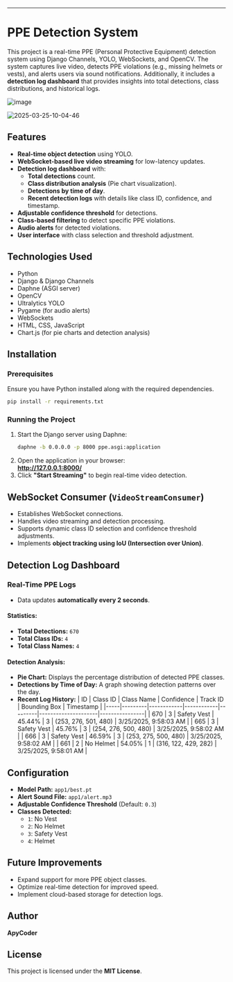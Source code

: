 
---

# PPE Detection System

This project is a real-time PPE (Personal Protective Equipment) detection system using Django Channels, YOLO, WebSockets, and OpenCV. The system captures live video, detects PPE violations (e.g., missing helmets or vests), and alerts users via sound notifications. Additionally, it includes a **detection log dashboard** that provides insights into total detections, class distributions, and historical logs.

![image](https://github.com/user-attachments/assets/40c94630-8880-4893-b2fb-83c10fe32759)

![2025-03-25-10-04-46](https://github.com/user-attachments/assets/1a5511d3-639a-47f4-9d41-79263a22c9da)

## Features
- **Real-time object detection** using YOLO.
- **WebSocket-based live video streaming** for low-latency updates.
- **Detection log dashboard** with:
  - **Total detections** count.
  - **Class distribution analysis** (Pie chart visualization).
  - **Detections by time of day**.
  - **Recent detection logs** with details like class ID, confidence, and timestamp.
- **Adjustable confidence threshold** for detections.
- **Class-based filtering** to detect specific PPE violations.
- **Audio alerts** for detected violations.
- **User interface** with class selection and threshold adjustment.

## Technologies Used
- Python
- Django & Django Channels
- Daphne (ASGI server)
- OpenCV
- Ultralytics YOLO
- Pygame (for audio alerts)
- WebSockets
- HTML, CSS, JavaScript
- Chart.js (for pie charts and detection analysis)

## Installation

### Prerequisites
Ensure you have Python installed along with the required dependencies.

```bash
pip install -r requirements.txt
```

### Running the Project
1. Start the Django server using Daphne:
   ```bash
   daphne -b 0.0.0.0 -p 8000 ppe.asgi:application
   ```
2. Open the application in your browser:  
   **http://127.0.0.1:8000/**
3. Click **"Start Streaming"** to begin real-time video detection.

## WebSocket Consumer (`VideoStreamConsumer`)
- Establishes WebSocket connections.
- Handles video streaming and detection processing.
- Supports dynamic class ID selection and confidence threshold adjustments.
- Implements **object tracking using IoU (Intersection over Union)**.

## Detection Log Dashboard
### **Real-Time PPE Logs**
- Data updates **automatically every 2 seconds**.

#### **Statistics:**
- **Total Detections:** `670`
- **Total Class IDs:** `4`
- **Total Class Names:** `4`

#### **Detection Analysis:**
- **Pie Chart:** Displays the percentage distribution of detected PPE classes.
- **Detections by Time of Day:** A graph showing detection patterns over the day.
- **Recent Log History:**
  | ID  | Class ID | Class Name  | Confidence | Track ID | Bounding Box        | Timestamp |
  |-----|---------|------------|------------|---------|---------------------|----------------|
  | 670 | 3       | Safety Vest | 45.44%     | 3       | (253, 276, 501, 480) | 3/25/2025, 9:58:03 AM |
  | 665 | 3       | Safety Vest | 45.76%     | 3       | (254, 276, 500, 480) | 3/25/2025, 9:58:02 AM |
  | 666 | 3       | Safety Vest | 46.59%     | 3       | (253, 275, 500, 480) | 3/25/2025, 9:58:02 AM |
  | 661 | 2       | No Helmet   | 54.05%     | 1       | (316, 122, 429, 282) | 3/25/2025, 9:58:01 AM |

## Configuration
- **Model Path:** `app1/best.pt`
- **Alert Sound File:** `app1/alert.mp3`
- **Adjustable Confidence Threshold** (Default: `0.3`)
- **Classes Detected:**
  - `1`: No Vest
  - `2`: No Helmet
  - `3`: Safety Vest
  - `4`: Helmet

## Future Improvements
- Expand support for more PPE object classes.
- Optimize real-time detection for improved speed.
- Implement cloud-based storage for detection logs.

## Author
**ApyCoder**

## License
This project is licensed under the **MIT License**.


